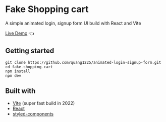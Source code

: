 # Fake Shopping cart

A simple animated login, signup form UI build with React and Vite

[Live Demo](https://animated-form.quang.work) :point_left:

## Getting started

```
git clone https://github.com/quang1225/animated-login-signup-form.git
cd fake-shopping-cart
npm install
npm dev
```

## Built with

- [Vite](https://vitejs.dev/) (super fast build in 2022)
- [React](https://reactjs.org/)
- [styled-components](https://styled-components.com/)
